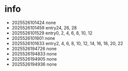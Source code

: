 # info

+ 2025526101424 none
+ 2025526101459 entry24, 26, 28
+ 2025526101529 entry0, 2, 4, 6, 8, 10, 12
+ 2025526101601 none
+ 2025526101633 entry2, 4, 6, 8, 10, 12, 14, 16, 18, 20, 22
+ 2025526194726 none
+ 2025526194833 none
+ 2025526194905 none
+ 2025526194936 none